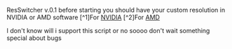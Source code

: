 ResSwitcher v.0.1
before starting you should have your custom resolution in NVIDIA or AMD software
[^1]For [NVIDIA](https://www.youtube.com/watch?v=rjp0a9RddzY)
[^2]For [AMD](https://www.youtube.com/watch?v=PiMojqul2gM)

I don't know will i support this script or no soooo don't wait something special about bugs
